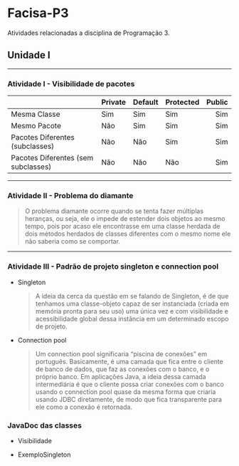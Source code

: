 # Facisa-P3

Atividades relacionadas a disciplina de Programação 3.

## Unidade I
----------
### Atividade I - Visibilidade de pacotes


|                                     | Private | Default | Protected | Public |
|-------------------------------------|---------|:--------| :---------|-------:|
| Mesma Classe                        |   Sim   |   Sim   |    Sim    |   Sim  |
| Mesmo Pacote                        |   Não   |   Sim   |    Sim    |   Sim  |
| Pacotes Diferentes (subclasses)     |   Não   |   Não   |    Sim    |   Sim  |
| Pacotes Diferentes (sem subclasses) |   Não   |   Não   |    Não    |   Sim  |
________________________________________________________________________________________________________________________________________

### Atividade II - Problema do diamante

   > O problema diamante ocorre quando se tenta fazer múltiplas heranças, ou seja, ele o impede de estender dois objetos ao mesmo tempo, pois por acaso ele encontrasse em uma classe herdada de dois métodos herdados de classes diferentes com o mesmo nome ele não saberia como se comportar.

________________________________________________________________________________________________________________________________________

### Atividade III - Padrão de projeto singleton e connection pool

* Singleton

    > A ideia da cerca da questão em se falando de Singleton, é de que tenhamos uma classe-objeto capaz de ser instanciada (criada em memória pronta para seu uso) uma única vez e com visibilidade e acessibilidade global dessa instância em um determinado escopo de projeto. 
    
* Connection pool

    > Um connection pool significaria “piscina de conexões” em português. Basicamente, é uma camada que fica entre o cliente de banco de dados, que faz as conexões com o banco, e o próprio banco. Em aplicações Java, a ideia dessa camada intermediária é que o cliente possa criar conexões com o banco usando o connection pool quase da mesma forma que criaria usando JDBC diretamente, de modo que fica transparente para ele como a conexão é retornada.

### JavaDoc das classes
  
  * Visibilidade
  
  
  
  * ExemploSingleton

